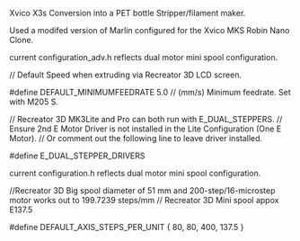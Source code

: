 Xvico X3s Conversion into a PET bottle Stripper/filament maker.

Used a modifed version of Marlin configured for the Xvico MKS Robin Nano Clone.



current configuration_adv.h reflects dual motor mini spool configuration.

// Default Speed when extruding via Recreator 3D LCD screen.

#define DEFAULT_MINIMUMFEEDRATE       5.0     // (mm/s) Minimum feedrate. Set with M205 S.

// Recreator 3D MK3Lite and Pro can both run with E_DUAL_STEPPERS. 
// Ensure 2nd E Motor Driver is not installed in the Lite Configuration (One E Motor).
// Or comment out the following line to leave driver installed.

#define E_DUAL_STEPPER_DRIVERS



current configuration.h reflects dual motor mini spool configuration.
 
//Recreator 3D Big spool diameter of 51 mm and 200-step/16-microstep motor works out to 199.7239 steps/mm
// Recreator 3D Mini spool appox E137.5

#define DEFAULT_AXIS_STEPS_PER_UNIT   { 80, 80, 400, 137.5 }
